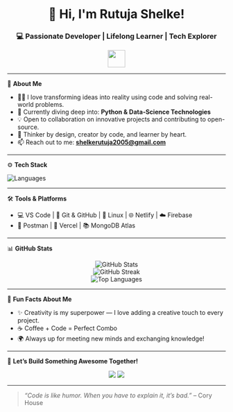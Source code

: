 <!-- Hey there, I'm Rutuja 👋 -->

<h1 align="center">🚀 Hi, I'm Rutuja Shelke!</h1>
<h3 align="center">💻 Passionate Developer | Lifelong Learner | Tech Explorer</h3>

<p align="center">
  <img src="https://media.giphy.com/media/hvRJCLFzcasrR4ia7z/giphy.gif" width="40"/>
</p>

---

🌟 **About Me**

- 👩‍💻 I love transforming ideas into reality using code and solving real-world problems.
- 🌱 Currently diving deep into: **Python & Data-Science Technologies**
- 💡 Open to collaboration on innovative projects and contributing to open-source.
- 🧠 Thinker by design, creator by code, and learner by heart.
- 📫 Reach out to me: **shelkerutuja2005@gmail.com**  


---

⚙️ **Tech Stack**

![Languages](https://skillicons.dev/icons?i=python,java,git,github,linux)

---

🛠️ **Tools & Platforms**

- 💻 VS Code | 🧰 Git & GitHub | 🐧 Linux | 🌐 Netlify | ☁️ Firebase
- 🔧 Postman | 🧪 Vercel | 📚 MongoDB Atlas

---

📊 **GitHub Stats**

<p align="center">
  <img src="https://github-readme-stats.vercel.app/api?username=RutujaShelke28&show_icons=true&theme=radical" alt="GitHub Stats" />
  <br>
  <img src="https://github-readme-streak-stats.herokuapp.com/?user=RutujaShelke28&theme=radical" alt="GitHub Streak" />
  <br>
  <img src="https://github-readme-stats.vercel.app/api/top-langs/?username=RutujaShelke28&layout=compact&theme=radical" alt="Top Languages" />
</p>

---

🎉 **Fun Facts About Me**

- ✨ Creativity is my superpower — I love adding a creative touch to every project.
- ☕ Coffee + Code = Perfect Combo
- 🌍 Always up for meeting new minds and exchanging knowledge!

---

💬 **Let’s Build Something Awesome Together!**

<p align="center">
  <a href="mailto:shelkerutuja2005@gmail.com"><img src="https://img.shields.io/badge/Email-D14836?style=for-the-badge&logo=gmail&logoColor=white"/></a>
  <a href="https://linkedin.com/in/your-profile"><img src="https://img.shields.io/badge/LinkedIn-0077B5?style=for-the-badge&logo=linkedin&logoColor=white"/></a>

</p>

---

> _“Code is like humor. When you have to explain it, it’s bad.”_ – Cory House
